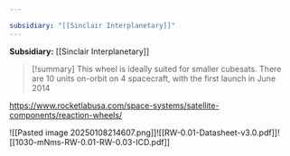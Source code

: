 ```yaml
---

subsidiary: "[[Sinclair Interplanetary]]"
---
```


**Subsidiary:** [[Sinclair Interplanetary]]

>[!summary]
>This wheel is ideally suited for smaller cubesats. There are 10 units on-orbit on 4 spacecraft, with the first launch in June 2014

https://www.rocketlabusa.com/space-systems/satellite-components/reaction-wheels/



![[Pasted image 20250108214607.png]]![[RW-0.01-Datasheet-v3.0.pdf]]![[1030-mNms-RW-0.01-RW-0.03-ICD.pdf]]